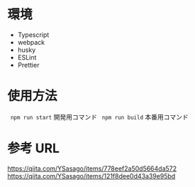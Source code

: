 # 環境

- Typescript
- webpack
- husky
- ESLint
- Prettier

# 使用方法

` npm run start` 開発用コマンド
` npm run build` 本番用コマンド

# 参考 URL

https://qiita.com/YSasago/items/778eef2a50d5664da572
https://qiita.com/YSasago/items/121f8dee0d43a39e95bd
